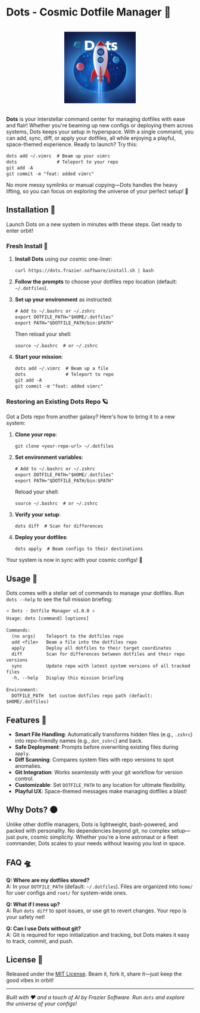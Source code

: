 # Dots - Cosmic Dotfile Manager 🌌

<br>
<div align="center">
  <a href="https://github.com/Frazier-Software/dots">
    <img src="logo.png" alt="Logo" width="192" height="192">
  </a>
</div>
<br>

**Dots** is your interstellar command center for managing dotfiles with ease and flair! Whether you're beaming up new configs or deploying them across systems, Dots keeps your setup in hyperspace. With a single command, you can add, sync, diff, or apply your dotfiles, all while enjoying a playful, space-themed experience. Ready to launch? Try this:

```shell
dots add ~/.vimrc  # Beam up your vimrc
dots               # Teleport to your repo
git add -A
git commit -m "feat: added vimrc"
```

No more messy symlinks or manual copying—Dots handles the heavy lifting, so you can focus on exploring the universe of your perfect setup! 🚀

## Installation 🚀

Launch Dots on a new system in minutes with these steps. Get ready to enter orbit!

### Fresh Install 🌟

1. **Install Dots** using our cosmic one-liner:
   ```shell
   curl https://dots.frazier.software/install.sh | bash
   ```

2. **Follow the prompts** to choose your dotfiles repo location (default: `~/.dotfiles`).

3. **Set up your environment** as instructed:
   ```shell
   # Add to ~/.bashrc or ~/.zshrc
   export DOTFILE_PATH="$HOME/.dotfiles"
   export PATH="$DOTFILE_PATH/bin:$PATH"
   ```
   Then reload your shell:
   ```shell
   source ~/.bashrc  # or ~/.zshrc
   ```

4. **Start your mission**:
   ```shell
   dots add ~/.vimrc  # Beam up a file
   dots               # Teleport to repo
   git add -A
   git commit -m "feat: added vimrc"
   ```

### Restoring an Existing Dots Repo 🪐

Got a Dots repo from another galaxy? Here's how to bring it to a new system:

1. **Clone your repo**:
   ```shell
   git clone <your-repo-url> ~/.dotfiles
   ```

2. **Set environment variables**:
   ```shell
   # Add to ~/.bashrc or ~/.zshrc
   export DOTFILE_PATH="$HOME/.dotfiles"
   export PATH="$DOTFILE_PATH/bin:$PATH"
   ```
   Reload your shell:
   ```shell
   source ~/.bashrc  # or ~/.zshrc
   ```

3. **Verify your setup**:
   ```shell
   dots diff  # Scan for differences
   ```

4. **Deploy your dotfiles**:
   ```shell
   dots apply  # Beam configs to their destinations
   ```

Your system is now in sync with your cosmic configs! 🌠

## Usage 📡

Dots comes with a stellar set of commands to manage your dotfiles. Run `dots --help` to see the full mission briefing:

```
⭐ Dots - Dotfile Manager v1.0.0 ⭐
Usage: dots [command] [options]

Commands:
  (no args)    Teleport to the dotfiles repo
  add <file>   Beam a file into the dotfiles repo
  apply        Deploy all dotfiles to their target coordinates
  diff         Scan for differences between dotfiles and their repo versions
  sync         Update repo with latest system versions of all tracked files
  -h, --help   Display this mission briefing

Environment:
  DOTFILE_PATH  Set custom dotfiles repo path (default: $HOME/.dotfiles)
```

## Features 🚀

- **Smart File Handling**: Automatically transforms hidden files (e.g., `.zshrc`) into repo-friendly names (e.g., `dot_zshrc`) and back.
- **Safe Deployment**: Prompts before overwriting existing files during `apply`.
- **Diff Scanning**: Compares system files with repo versions to spot anomalies.
- **Git Integration**: Works seamlessly with your git workflow for version control.
- **Customizable**: Set `DOTFILE_PATH` to any location for ultimate flexibility.
- **Playful UX**: Space-themed messages make managing dotfiles a blast!

## Why Dots? 🌑

Unlike other dotfile managers, Dots is lightweight, bash-powered, and packed with personality. No dependencies beyond git, no complex setup—just pure, cosmic simplicity. Whether you're a lone astronaut or a fleet commander, Dots scales to your needs without leaving you lost in space.

## FAQ 🛸

**Q: Where are my dotfiles stored?**  
A: In your `DOTFILE_PATH` (default: `~/.dotfiles`). Files are organized into `home/` for user configs and `root/` for system-wide ones.

**Q: What if I mess up?**  
A: Run `dots diff` to spot issues, or use git to revert changes. Your repo is your safety net!

**Q: Can I use Dots without git?**  
A: Git is required for repo initialization and tracking, but Dots makes it easy to track, commit, and push.

## License 📜

Released under the [MIT License](LICENSE.txt). Beam it, fork it, share it—just keep the good vibes in orbit!

---

*Built with ❤️ and a touch of AI by Frazier Software. Run `dots` and explore the universe of your configs!*
